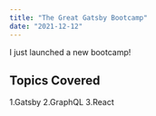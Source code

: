 ```yaml
---
title: "The Great Gatsby Bootcamp"
date: "2021-12-12"
---
```


I just launched a new bootcamp!

## Topics Covered

1.Gatsby
2.GraphQL
3.React
